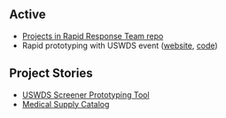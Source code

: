 ## Active

- [Projects in Rapid Response Team repo](https://github.com/Bixal/rapid-response-team/projects)
- Rapid prototyping with USWDS event ([website](https://bixal.github.io/rapid-prototyping-with-uswds-event/), [code](https://github.com/Bixal/rapid-prototyping-with-uswds-event))

## Project Stories

- [USWDS Screener Prototyping Tool](Project-story-—-USWDS-Screener-Prototyping-Tool)
- [Medical Supply Catalog](Project-story-—-Medical-Supply-Catalog)